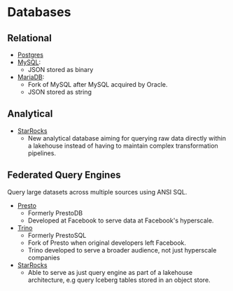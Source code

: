 # Databases

## Relational

- [Postgres](https://www.postgresql.org/)
- [MySQL](https://www.mysql.com/):
  - JSON stored as binary
- [MariaDB](https://mariadb.org/):
  - Fork of MySQL after MySQL acquired by Oracle.
  - JSON stored as string

## Analytical

- [StarRocks](https://www.starrocks.io/)
  - New analytical database aiming for querying raw data directly within a
    lakehouse instead of having to maintain complex transformation pipelines.

## Federated Query Engines

Query large datasets across multiple sources using ANSI SQL.

- [Presto](https://prestodb.io)
  - Formerly PrestoDB
  - Developed at Facebook to serve data at Facebook's hyperscale.
- [Trino](https://trino.io/)
  - Formerly PrestoSQL
  - Fork of Presto when original developers left Facebook.
  - Trino developed to serve a broader audience, not just hyperscale companies
- [StarRocks](https://www.starrocks.io/)
  - Able to serve as just query engine as part of a lakehouse architecture, e.g
    query Iceberg tables stored in an object store.
